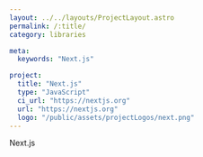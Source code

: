 ```yaml
---
layout: ../../layouts/ProjectLayout.astro
permalink: /:title/
category: libraries

meta:
  keywords: "Next.js"

project:
  title: "Next.js"
  type: "JavaScript"
  ci_url: "https://nextjs.org"
  url: "https://nextjs.org"
  logo: "/public/assets/projectLogos/next.png"
---
```


<p>Next.js</p>
